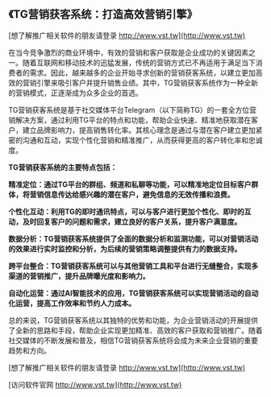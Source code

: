 ## **《TG营销获客系统：打造高效营销引擎》**

[想了解推广相关软件的朋友请登录 http://www.vst.tw](http://www.vst.tw)

在当今竞争激烈的商业环境中，有效的营销和客户获取是企业成功的关键因素之一。随着互联网和移动技术的迅猛发展，传统的营销方式已不再适用于满足当下消费者的需求。因此，越来越多的企业开始寻求创新的营销获客系统，以建立更加高效的营销引擎来吸引客户并提升销售业绩。其中，TG营销获客系统作为一种全新的营销模式，正逐渐成为众多企业的首选。

TG营销获客系统是基于社交媒体平台Telegram（以下简称TG）的一套全方位营销解决方案，通过利用TG平台的特点和功能，帮助企业快速、精准地获取潜在客户，建立品牌影响力，提高销售转化率。其核心理念是通过与潜在客户建立更加紧密的沟通和互动，实现个性化营销和精准推广，从而获得更高的客户转化率和忠诚度。

**TG营销获客系统的主要特点包括：**

**精准定位：通过TG平台的群组、频道和私聊等功能，可以精准地定位目标客户群体，将营销信息传达给感兴趣的潜在客户，避免信息的无效传播和浪费。**

**个性化互动：利用TG的即时通讯特点，可以与客户进行更加个性化、即时的互动，及时回复客户的问题和需求，建立良好的客户关系，提升客户满意度。**

**数据分析：TG营销获客系统提供了全面的数据分析和监测功能，可以对营销活动的效果进行实时监控和分析，为后续的营销策略调整提供有力的数据支持。**

**跨平台整合：TG营销获客系统可以与其他营销工具和平台进行无缝整合，实现多渠道的营销推广，提升品牌曝光度和影响力。**

**自动化运营：通过AI智能技术的应用，TG营销获客系统可以实现营销活动的自动化运营，提高工作效率和节约人力成本。**

总的来说，TG营销获客系统以其独特的优势和功能，为企业营销活动的开展提供了全新的思路和手段，帮助企业实现更加精准、高效的客户获取和营销推广。随着社交媒体的不断发展和普及，相信TG营销获客系统将会成为未来企业营销的重要趋势和方向。

[想了解推广相关软件的朋友请登录 http://www.vst.tw](http://www.vst.tw)


[访问软件官网 http://www.vst.tw](http://www.vst.tw)
